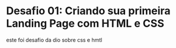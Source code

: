 # Desafio 01: Criando sua primeira Landing Page com HTML e CSS

este foi desafio da dio sobre css e hmtl 
